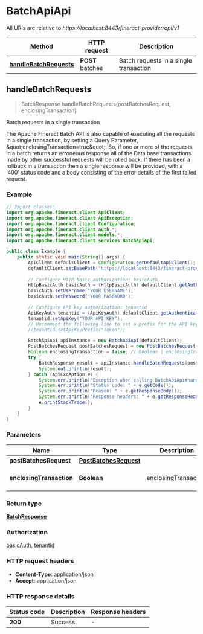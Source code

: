 # BatchApiApi

All URIs are relative to *https://localhost:8443/fineract-provider/api/v1*

Method | HTTP request | Description
------------- | ------------- | -------------
[**handleBatchRequests**](BatchApiApi.md#handleBatchRequests) | **POST** batches | Batch requests in a single transaction



## handleBatchRequests

> BatchResponse handleBatchRequests(postBatchesRequest, enclosingTransaction)

Batch requests in a single transaction

The Apache Fineract Batch API is also capable of executing all the requests in a single transaction, by setting a Query Parameter, \&quot;enclosingTransaction&#x3D;true\&quot;. So, if one or more of the requests in a batch returns an erroneous response all of the Data base transactions made by other successful requests will be rolled back.  If there has been a rollback in a transaction then a single response will be provided, with a &#39;400&#39; status code and a body consisting of the error details of the first failed request.

### Example

```java
// Import classes:
import org.apache.fineract.client.ApiClient;
import org.apache.fineract.client.ApiException;
import org.apache.fineract.client.Configuration;
import org.apache.fineract.client.auth.*;
import org.apache.fineract.client.models.*;
import org.apache.fineract.client.services.BatchApiApi;

public class Example {
    public static void main(String[] args) {
        ApiClient defaultClient = Configuration.getDefaultApiClient();
        defaultClient.setBasePath("https://localhost:8443/fineract-provider/api/v1");
        
        // Configure HTTP basic authorization: basicAuth
        HttpBasicAuth basicAuth = (HttpBasicAuth) defaultClient.getAuthentication("basicAuth");
        basicAuth.setUsername("YOUR USERNAME");
        basicAuth.setPassword("YOUR PASSWORD");

        // Configure API key authorization: tenantid
        ApiKeyAuth tenantid = (ApiKeyAuth) defaultClient.getAuthentication("tenantid");
        tenantid.setApiKey("YOUR API KEY");
        // Uncomment the following line to set a prefix for the API key, e.g. "Token" (defaults to null)
        //tenantid.setApiKeyPrefix("Token");

        BatchApiApi apiInstance = new BatchApiApi(defaultClient);
        PostBatchesRequest postBatchesRequest = new PostBatchesRequest(); // PostBatchesRequest | 
        Boolean enclosingTransaction = false; // Boolean | enclosingTransaction
        try {
            BatchResponse result = apiInstance.handleBatchRequests(postBatchesRequest, enclosingTransaction);
            System.out.println(result);
        } catch (ApiException e) {
            System.err.println("Exception when calling BatchApiApi#handleBatchRequests");
            System.err.println("Status code: " + e.getCode());
            System.err.println("Reason: " + e.getResponseBody());
            System.err.println("Response headers: " + e.getResponseHeaders());
            e.printStackTrace();
        }
    }
}
```

### Parameters


Name | Type | Description  | Notes
------------- | ------------- | ------------- | -------------
 **postBatchesRequest** | [**PostBatchesRequest**](PostBatchesRequest.md)|  |
 **enclosingTransaction** | **Boolean**| enclosingTransaction | [optional] [default to false]

### Return type

[**BatchResponse**](BatchResponse.md)

### Authorization

[basicAuth](../README.md#basicAuth), [tenantid](../README.md#tenantid)

### HTTP request headers

- **Content-Type**: application/json
- **Accept**: application/json

### HTTP response details
| Status code | Description | Response headers |
|-------------|-------------|------------------|
| **200** | Success |  -  |

